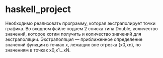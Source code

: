# haskell_project

Необходимо реализовать программу, которая экстраполирует точки графика. Во входном файле подаем 2 списка типа Double, количество значений, которое хотим получить и количество значений для экстраполяции. 
Экстраполяция — приближенное определение значений функции в точках x, лежащих вне отрезка (x0,xn), по значениям в точках x0,x1...xN.
